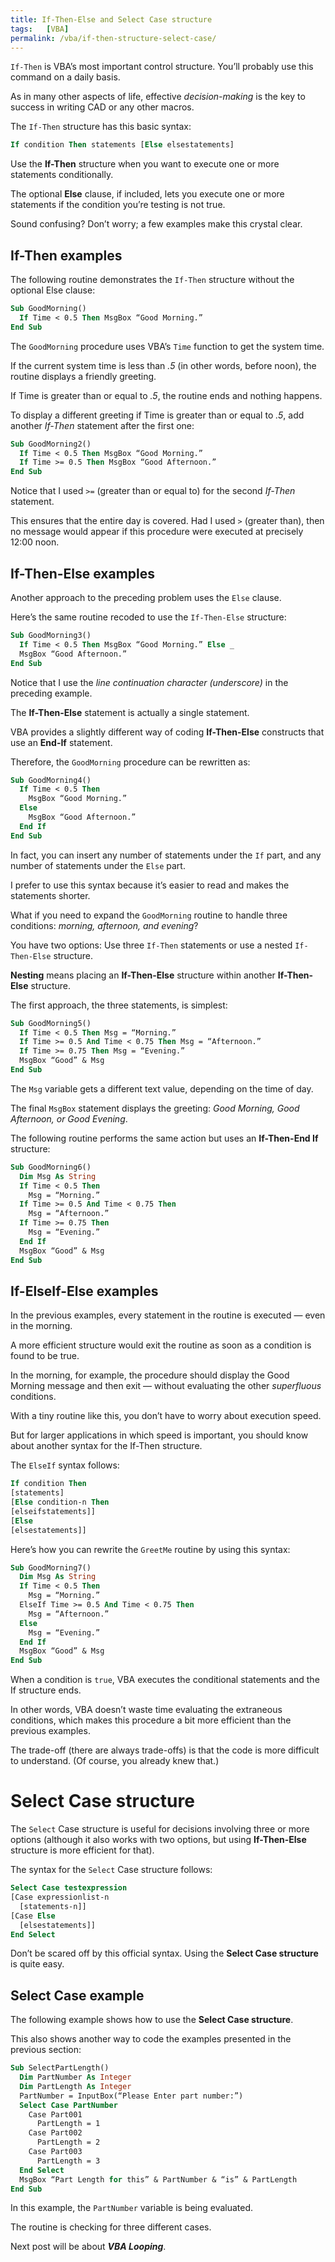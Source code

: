 ```yaml
---
title: If-Then-Else and Select Case structure
tags:   [VBA]
permalink: /vba/if-then-structure-select-case/
---
```


`If-Then` is VBA’s most important control structure. You’ll probably use this command on a daily basis. 

As in many other aspects of life, effective *decision-making* is the key to success in writing CAD or any other macros.

The `If-Then` structure has this basic syntax: 

```vb showLineNumbers
If condition Then statements [Else elsestatements]
```

Use the **If-Then** structure when you want to execute one or more statements conditionally. 

The optional **Else** clause, if included, lets you execute one or more statements if the condition you’re testing is not true. 

Sound confusing? Don’t worry; a few examples make this crystal clear. 

## If-Then examples

The following routine demonstrates the `If-Then` structure without the optional Else clause: 

```vb showLineNumbers
Sub GoodMorning()
  If Time < 0.5 Then MsgBox “Good Morning.”
End Sub
```

The `GoodMorning` procedure uses VBA’s `Time` function to get the system time. 

If the current system time is less than *.5* (in other words, before noon), the routine displays a friendly greeting. 

If Time is greater than or equal to *.5*, the routine ends and nothing happens. 

To display a different greeting if Time is greater than or equal to *.5*, add another *If-Then* statement after the first one: 

```vb showLineNumbers
Sub GoodMorning2()
  If Time < 0.5 Then MsgBox “Good Morning.”
  If Time >= 0.5 Then MsgBox “Good Afternoon.”
End Sub
```

Notice that I used `>=` (greater than or equal to) for the second *If-Then* statement. 

This ensures that the entire day is covered. Had I used `>` (greater than), then no message would appear if this procedure were executed at precisely 12:00 noon. 

## If-Then-Else examples

Another approach to the preceding problem uses the `Else` clause. 

Here’s the same routine recoded to use the `If-Then-Else` structure: 

```vb showLineNumbers
Sub GoodMorning3()
  If Time < 0.5 Then MsgBox “Good Morning.” Else _
  MsgBox “Good Afternoon.”
End Sub
```

Notice that I use the *line continuation character (underscore)* in the preceding example. 

The **If-Then-Else** statement is actually a single statement. 

VBA provides a slightly different way of coding **If-Then-Else** constructs that use an **End-If** statement. 

Therefore, the `GoodMorning` procedure can be rewritten as: 

```vb showLineNumbers
Sub GoodMorning4()
  If Time < 0.5 Then
    MsgBox “Good Morning.”
  Else
    MsgBox “Good Afternoon.”
  End If
End Sub
```

In fact, you can insert any number of statements under the `If` part, and any number of statements under the `Else` part. 

I prefer to use this syntax because it’s easier to read and makes the statements shorter. 

What if you need to expand the `GoodMorning` routine to handle three conditions: *morning, afternoon, and evening*?

You have two options: Use three `If-Then` statements or use a nested `If-Then-Else` structure. 

**Nesting** means placing an **If-Then-Else** structure within another **If-Then-Else** structure. 

The first approach, the three statements, is simplest: 

```vb showLineNumbers
Sub GoodMorning5()
  If Time < 0.5 Then Msg = “Morning.”
  If Time >= 0.5 And Time < 0.75 Then Msg = “Afternoon.”
  If Time >= 0.75 Then Msg = “Evening.”
  MsgBox “Good” & Msg
End Sub
```

The `Msg` variable gets a different text value, depending on the time of day. 

The final `MsgBox` statement displays the greeting: *Good Morning, Good Afternoon, or Good Evening*. 

The following routine performs the same action but uses an **If-Then-End If** structure: 

```vb showLineNumbers
Sub GoodMorning6()
  Dim Msg As String
  If Time < 0.5 Then
    Msg = “Morning.”
  If Time >= 0.5 And Time < 0.75 Then
    Msg = “Afternoon.”
  If Time >= 0.75 Then
    Msg = “Evening.”
  End If
  MsgBox “Good” & Msg
End Sub
```

## If-ElseIf-Else examples

In the previous examples, every statement in the routine is executed — even in the morning. 

A more efficient structure would exit the routine as soon as a condition is found to be true. 

In the morning, for example, the procedure should display the Good Morning message and then exit — without evaluating the other *superfluous* conditions. 

With a tiny routine like this, you don’t have to worry about execution speed. 

But for larger applications in which speed is important, you should know about another syntax for the If-Then structure. 

The `ElseIf` syntax follows: 

```vb showLineNumbers
If condition Then
[statements]
[Else condition-n Then
[elseifstatements]]
[Else
[elsestatements]]
```

Here’s how you can rewrite the `GreetMe` routine by using this syntax: 

```vb showLineNumbers
Sub GoodMorning7()
  Dim Msg As String
  If Time < 0.5 Then
    Msg = “Morning.”
  ElseIf Time >= 0.5 And Time < 0.75 Then
    Msg = “Afternoon.”
  Else
    Msg = “Evening.”
  End If
  MsgBox “Good” & Msg
End Sub
```

When a condition is `true`, VBA executes the conditional statements and the If structure ends. 

In other words, VBA doesn’t waste time evaluating the extraneous conditions, which makes this procedure a bit more efficient than the previous examples. 

The trade-off (there are always trade-offs) is that the code is more difficult to understand. (Of course, you already knew that.) 

# Select Case structure

The `Select` Case structure is useful for decisions involving three or more options (although it also works with two options, but using **If-Then-Else** structure is more efficient for that). 

The syntax for the `Select` Case structure follows: 

```vb showLineNumbers
Select Case testexpression
[Case expressionlist-n 
  [statements-n]]
[Case Else
  [elsestatements]]
End Select
```

Don’t be scared off by this official syntax. Using the **Select Case structure** is quite easy. 

## Select Case example

The following example shows how to use the **Select Case structure**. 

This also shows another way to code the examples presented in the previous section: 

```vb showLineNumbers
Sub SelectPartLength()
  Dim PartNumber As Integer
  Dim PartLength As Integer
  PartNumber = InputBox(“Please Enter part number:”)
  Select Case PartNumber
    Case Part001
      PartLength = 1
    Case Part002
      PartLength = 2
    Case Part003
      PartLength = 3
  End Select
  MsgBox “Part Length for this” & PartNumber & “is” & PartLength
End Sub
```

In this example, the `PartNumber` variable is being evaluated. 

The routine is checking for three different cases. 

Next post will be about ***VBA Looping***.
